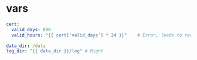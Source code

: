 # vars

```yaml
cert:
  valid_days: 800
  valid_hours: "{{ cert['valid_days'] * 24 }}"    # Error, leads to recursive loop
```

```yaml
data_dir: /data
log_dir: "{{ data_dir }}/log" # Right
```

